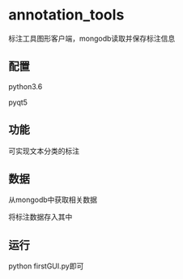 # annotation_tools
标注工具图形客户端，mongodb读取并保存标注信息

## 配置 ##
python3.6

pyqt5

## 功能 ##
可实现文本分类的标注

## 数据 ##
从mongodb中获取相关数据

将标注数据存入其中

## 运行 ##
python firstGUI.py即可
